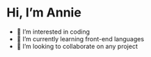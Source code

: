 # Hi, I’m Annie
- 👀 I’m interested in coding
- 🌱 I’m currently learning front-end languages
- 💞️ I’m looking to collaborate on any project
